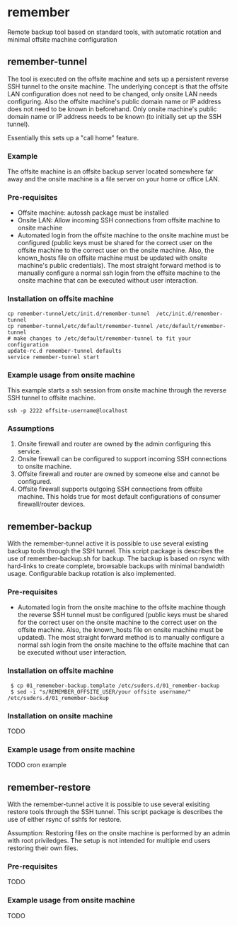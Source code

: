 # remember
Remote backup tool based on standard tools, with automatic rotation and minimal offsite machine configuration 

## remember-tunnel
The tool is executed on the offsite machine and sets up a persistent reverse SSH tunnel to the onsite machine. The underlying concept is that the offsite LAN configuration does not need to be changed, only onsite LAN needs configuring. Also the offsite machine's public domain name or IP address does not need to be known in beforehand. Only onsite machine's public domain name or IP address needs to be known (to initially set up the SSH tunnel).

Essentially this sets up a "call home" feature.

### Example
The offsite machine is an offsite backup server located somewhere far away and the onsite machine is a file server on your home or office LAN.

### Pre-requisites
* Offsite machine: autossh package must be installed
* Onsite LAN: Allow incoming SSH connections from offsite machine to onsite machine
* Automated login from the offsite machine to the onsite machine must be configured (public keys must be shared for the correct user on the offsite machine to the correct user on the onsite machine. Also, the known_hosts file on offsite machine must be updated with onsite machine's public credentials). The most straight forward method is to manually configure a normal ssh login from the offsite machine to the onsite machine that can be executed without user interaction.

### Installation on offsite machine
```
cp remember-tunnel/etc/init.d/remember-tunnel  /etc/init.d/remember-tunnel
cp remember-tunnel/etc/default/remember-tunnel /etc/default/remember-tunnel
# make changes to /etc/default/remember-tunnel to fit your configuration
update-rc.d remember-tunnel defaults
service remember-tunnel start
```

### Example usage from onsite machine
This example starts a ssh session from onsite machine through the reverse SSH tunnel to offsite machine.
```
ssh -p 2222 offsite-username@localhost
```

### Assumptions
1. Onsite firewall and router are owned by the admin configuring this service.
2. Onsite firewall can be configured to support incoming SSH connections to onsite machine. 
3. Offsite firewall and router are owned by someone else and cannot be configured.
4. Offsite firewall supports outgoing SSH connections from offsite machine. This holds true for most default configurations of consumer firewall/router devices.

## remember-backup
With the remember-tunnel active it is possible to use several existing backup tools through the SSH tunnel. This script package is describes the use of remember-backup.sh for backup. The backup is based on rsync with hard-links to create complete, browsable backups with minimal bandwidth usage. Configurable backup rotation is also implemented.   

### Pre-requisites
* Automated login from the onsite machine to the offsite machine though the reverse SSH tunnel must be configured (public keys must be shared for the correct user on the onsite machine to the correct user on the offsite machine. Also, the known_hosts file on onsite machine must be updated). The most straight forward method is to manually configure a normal ssh login from the onsite machine to the offsite machine that can be executed without user interaction.

### Installation on offsite machine
```
 $ cp 01_rememeber-backup.template /etc/suders.d/01_remember-backup
 $ sed -i "s/REMEMBER_OFFSITE_USER/your offsite username/" /etc/suders.d/01_remember-backup
```

### Installation on onsite machine
TODO

### Example usage from onsite machine
TODO cron example

## remember-restore
With the remember-tunnel active it is possible to use several exisiting restore tools through the SSH tunnel. This script package is describes the use of either rsync of sshfs for restore.

Assumption:
Restoring files on the onsite machine is performed by an admin with root priviledges. The setup is not intended for multiple end users restoring their own files.

### Pre-requisites
TODO

### Example usage from onsite machine
TODO
